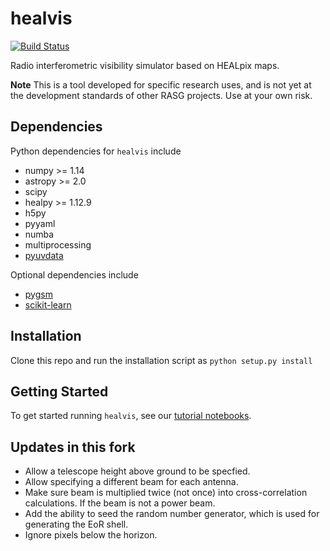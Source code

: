 # healvis

[![Build Status](https://travis-ci.org/RadioAstronomySoftwareGroup/healvis.svg?branch=master)](https://travis-ci.org/RadioAstronomySoftwareGroup/healvis)

Radio interferometric visibility simulator based on HEALpix maps.

**Note** This is a tool developed for specific research uses, and is not yet at the development standards of other RASG projects. Use at your own risk.

## Dependencies
Python dependencies for `healvis` include

* numpy >= 1.14
* astropy >= 2.0
* scipy
* healpy >= 1.12.9
* h5py
* pyyaml
* numba
* multiprocessing
* [pyuvdata](https://github.com/HERA-Team/pyuvdata/)

Optional dependencies include

* [pygsm](https://github.com/telegraphic/PyGSM)
* [scikit-learn](https://scikit-learn.org/stable/)

## Installation
Clone this repo and run the installation script as
```python setup.py install```

## Getting Started
To get started running `healvis`, see our [tutorial notebooks](https://github.com/RadioAstronomySoftwareGroup/healvis/tree/master/notebooks).

## Updates in this fork

- Allow a telescope height above ground to be specfied.
- Allow specifying a different beam for each antenna.
- Make sure beam is multiplied twice (not once) into cross-correlation calculations. If the beam is not a power beam.
- Add the ability to seed the random number generator, which is used for generating the EoR shell.
- Ignore pixels below the horizon.
